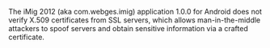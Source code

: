 The iMig 2012 (aka com.webges.imig) application 1.0.0 for Android does not verify X.509 certificates from SSL servers, which allows man-in-the-middle attackers to spoof servers and obtain sensitive information via a crafted certificate.
